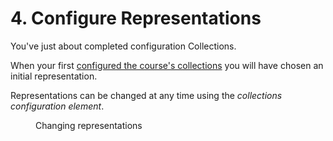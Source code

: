 # 4. Configure Representations

You've just about completed configuration Collections. 

When your first [configured the course's collections](./configure-collections.md) you will have chosen an initial representation.

Representations can be changed at any time using the _collections configuration element_.


<figure markdown>
<figcaption>Changing representations</figcaption>
<sl-animated-image src="../images/changeRepresentations.gif" alt="Change representations">
</figure>





<link rel="stylesheet" href="https://cdn.jsdelivr.net/npm/@shoelace-style/shoelace@2.0.0/dist/themes/light.css" />
<script type="module" src="https://cdn.jsdelivr.net/npm/@shoelace-style/shoelace@2.0.0/dist/shoelace.js"></script>
